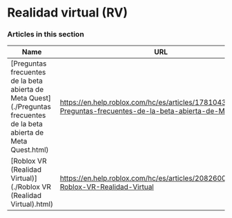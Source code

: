 # Realidad virtual (RV)  
### Articles in this section
Name|URL
-|-
[Preguntas frecuentes de la beta abierta de Meta Quest](./Preguntas frecuentes de la beta abierta de Meta Quest.html) |https://en.help.roblox.com/hc/es/articles/17810433924628-Preguntas-frecuentes-de-la-beta-abierta-de-Meta-Quest
[Roblox VR (Realidad Virtual)](./Roblox VR (Realidad Virtual).html) |https://en.help.roblox.com/hc/es/articles/208260046-Roblox-VR-Realidad-Virtual
